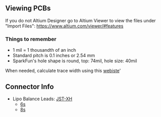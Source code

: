 ## Viewing PCBs
If you do not Altium Designer go to Altium Viewer to view the files under "Import Files": https://www.altium.com/viewer/#features

### Things to remember
- 1 mil = 1 thousandth of an inch
- Standard pitch is 0.1 inches or 2.54 mm
- SparkFun's hole shape is round, top: 74mil, hole size: 40mil

When needed, calculate trace width using this [webiste](https://www.4pcb.com/trace-width-calculator.html)'

## Connector Info
- Lipo Balance Leads: [JST-XH](https://www.digikey.com/catalog/en/partgroup/xh-series/2841)
  - [6s](https://www.digikey.com/en/products/detail/jst-sales-america-inc/B7B-XH-A-LF-SN/1651050?s=N4IgjCBcoLQBxVAYygMwIYBsDOBTANCAPZQDaIALAKxUgC6Avg4QExkgBCA7BzABoAJGAEEAFABkAYgEpRAZQBy0%2BgyA)
  - [8s](https://www.digikey.com/en/products/detail/jst-sales-america-inc/B9B-XH-A-LF-SN/1651042s=N4IgjCBcoLQBxVAYygMwIYBsDOBTANCAPZQDaIALAKxUgC6Avg4QExkgBCAnBzABoAJGAEEAFABkAYgEpRAZQBy0%2BgyA)

